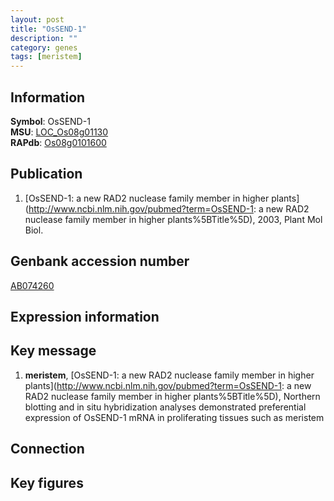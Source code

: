 ```yaml
---
layout: post
title: "OsSEND-1"
description: ""
category: genes
tags: [meristem]
---
```


## Information
__Symbol__: OsSEND-1  
__MSU__: [LOC_Os08g01130](http://rice.plantbiology.msu.edu/cgi-bin/ORF_infopage.cgi?orf=LOC_Os08g01130)  
__RAPdb__: [Os08g0101600](http://rapdb.dna.affrc.go.jp/viewer/gbrowse_details/irgsp1?name=Os08g0101600)  

## Publication
1. [OsSEND-1: a new RAD2 nuclease family member in higher plants](http://www.ncbi.nlm.nih.gov/pubmed?term=OsSEND-1: a new RAD2 nuclease family member in higher plants%5BTitle%5D), 2003, Plant Mol Biol.

## Genbank accession number
[AB074260](http://www.ncbi.nlm.nih.gov/nuccore/AB074260)  

## Expression information

## Key message
1. __meristem__, [OsSEND-1: a new RAD2 nuclease family member in higher plants](http://www.ncbi.nlm.nih.gov/pubmed?term=OsSEND-1: a new RAD2 nuclease family member in higher plants%5BTitle%5D),  Northern blotting and in situ hybridization analyses demonstrated preferential expression of OsSEND-1 mRNA in proliferating tissues such as meristem

## Connection

## Key figures


